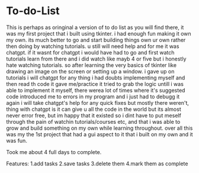 # To-do-List
This is perhaps as oringinal a version of to do list as you will find there, it was my first project that i built using tkinter. i had enough fun making it own my own. its much better
to go and start building things own ur own rather then doing by watching tutorials. u still will need help and for me it was chatgpt. if it wasnt for chatgpt i would have had to go and 
first watch tutorials learn from there and i did watch like mayb 4 or five but i honestly hate watching tutorials. so after learning the very basics of tkinter like drawing an image on
the screen or setting up a window. i gave up on tutorials i will chatgpt for any thing i had doubts implementing myself and then read th code it gave me/practice it tried to grab the logic
untill i was able to implement it myself, there werea lot of times where it's suggested code introduced me to errors in my program and i just had to debugg it again i will take chatgpt's
help for any quick fixes but mostly there weren't, thing with chatgpt is it can give u all the code in the world but its almost never error free, but im happy that it existed so i dint have
to put meself through the pain of watchin tutorials/courses etc, and that i was able to grow and build something on my own while learning throughout. over all this was my the 1st project
that had a gui aspect to it that i built on my own and it was fun. 

Took me about 4 full days to complete.

Features:
1.add tasks
2.save tasks
3.delete them
4.mark them as complete
